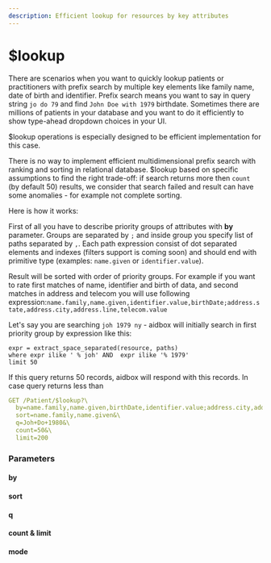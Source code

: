 ```yaml
---
description: Efficient lookup for resources by key attributes
---
```


# $lookup

There are scenarios when you want to quickly lookup patients or practitioners with prefix search by multiple key elements like family name, date of birth and identifier. Prefix search means you want to say in query string `jo do 79` and find `John Doe with 1979` birthdate. Sometimes there are millions of patients in your database and you want to do it efficiently to show type-ahead dropdown choices in your UI.

$lookup operations is especially designed to be efficient implementation for this case.

There is no way to implement efficient multidimensional prefix search with ranking and sorting in  relational database. $lookup based on specific assumptions to find the right trade-off: if search returns more then `count` \(by default 50\) results, we consider that search failed and result can have some anomalies - for example not complete sorting.

Here is how it works:

First of all you have to describe priority groups of attributes with **by** parameter.  Groups are separated by `;` and inside group you specify list of paths separated by `,`.  Each path expression consist of dot separated elements and indexes \(filters support is coming soon\) and should end with primitive type \(examples: `name.given` or `identifier.value`\).

Result will be sorted with order of priority groups. For example if you want to rate first matches of name, identifier and birth of data, and second matches in address and telecom you will use following expression:`name.family,name.given,identifier.value,birthDate;address.state,address.city,address.line,telecom.value`

Let's say you are searching `joh 1979 ny` - aidbox will initially search in first priority group by expression like this: 

```text
expr = extract_space_separated(resource, paths) 
where expr ilike ' % joh' AND  expr ilike '% 1979'
limit 50
```

If this query returns  50 records, aidbox will respond with this records. In case query returns less than 

```yaml
GET /Patient/$lookup?\
  by=name.family,name.given,birthDate,identifier.value;address.city,address.line&\
  sort=name.family,name.given&\
  q=Joh+Do+1980&\
  count=50&\
  limit=200
```

### Parameters

#### by

#### sort

#### q

#### count & limit

#### mode

